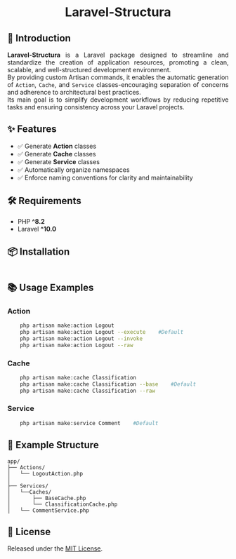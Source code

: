<h1 align="center">Laravel-Structura</h1>

## 🌟 Introduction

<p align="justify">
<strong>Laravel-Structura</strong> is a Laravel package designed to streamline and standardize the creation of application resources, promoting a clean, scalable, and well-structured development environment.
<br>
By providing custom Artisan commands, it enables the automatic generation of <code>Action</code>, <code>Cache</code>, and <code>Service</code> classes-encouraging separation of concerns and adherence to architectural best practices.
<br>
Its main goal is to simplify development workflows by reducing repetitive tasks and ensuring consistency across your Laravel projects.
<p/>

## ✨ Features

- ✅ Generate **Action** classes
- ✅ Generate **Cache** classes
- ✅ Generate **Service** classes
- ✅ Automatically organize namespaces
- ✅ Enforce naming conventions for clarity and maintainability

## 🛠 Requirements

- PHP **^8.2**
- Laravel **^10.0**

## 📦 Installation

```bash

```

## 📚 Usage Examples

### Action

```bash
    php artisan make:action Logout 
    php artisan make:action Logout --execute    #Default
    php artisan make:action Logout --invoke
    php artisan make:action Logout --raw
```

### Cache

```bash
    php artisan make:cache Classification 
    php artisan make:cache Classification --base    #Default
    php artisan make:cache Classification --raw
```

### Service

```bash
    php artisan make:service Comment    #Default
```

## 🧱 Example Structure

```
app/
├── Actions/
│   └── LogoutAction.php
│
├── Services/
│   └──Caches/
│       ├── BaseCache.php
│       └── ClassificationCache.php 
│   └── CommentService.php
```

## 📄 License

Released under the [MIT License](LICENSE.md).
